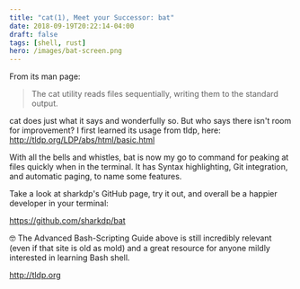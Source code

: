 ```yaml
---
title: "cat(1), Meet your Successor: bat"
date: 2018-09-19T20:22:14-04:00
draft: false
tags: [shell, rust]
hero: /images/bat-screen.png
---
```


From its man page:

> The cat utility reads files sequentially, writing them to the standard output.

cat does just what it says and wonderfully so. But who says there isn't room for improvement? I first learned its usage from tldp, here:
http://tldp.org/LDP/abs/html/basic.html

With all the bells and whistles, bat is now my go to command for peaking at files quickly when in the terminal. It has Syntax highlighting, Git integration, and automatic paging, to name some features.

Take a look at sharkdp's GitHub page, try it out, and overall be a happier developer in your terminal:

https://github.com/sharkdp/bat

<div class="note">
<p>🤓 The Advanced Bash-Scripting Guide above is still incredibly relevant (even if that site is old as mold) and a great resource for anyone mildly interested in learning Bash shell.</p>
<a href="http://tldp.org">http://tldp.org</a>
</div>